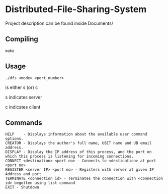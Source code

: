 Distributed-File-Sharing-System
======================
Project description can be found inside Documents/

Compiling
----------
```
make
```

Usage
--------
```
./dfs <mode> <port_number>
```
<mode> is either s (or) c

s indicates server

c indicates client

Commands
--------

    HELP    - Displays information about the available user command options.
    CREATOR - Displays the author's full name, UBIT name and UB email address.
    DISPLAY - Display the IP address of this process, and the port on which this process is listening for incoming connections.
    CONNECT <destination> <port no> - Connects to <destination> at port <port no>
    REGISTER <server IP> <port no> - Registers with server at given IP Address and port
    TERMINATE <connection id> - Terminates the connection with <connection id> begotten using list command
    EXIT - Shutdown
